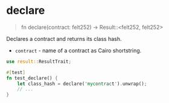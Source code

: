 # declare

> fn declare(contract: felt252) -> Result::<felt252, felt252>

Declares a contract and returns its class hash.

- `contract` - name of a contract as Cairo shortstring.

```rust
use result::ResultTrait;

#[test]
fn test_declare() {
    let class_hash = declare('mycontract').unwrap();
    // ...
}
```

